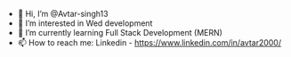 - 👋 Hi, I’m @Avtar-singh13
- 👀 I’m interested in Wed development
- 🌱 I’m currently learning Full Stack Development (MERN)
- 📫 How to reach me: Linkedin - https://www.linkedin.com/in/avtar2000/


